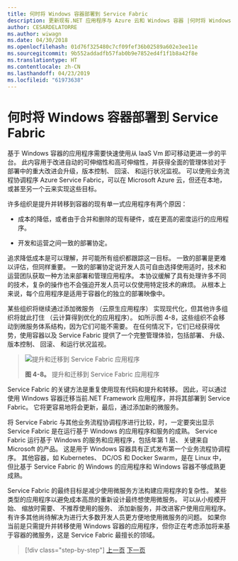 ```yaml
---
title: 何时将 Windows 容器部署到 Service Fabric
description: 更新现有.NET 应用程序与 Azure 云和 Windows 容器 |何时将 Windows 容器部署到 Service Fabric
author: CESARDELATORRE
ms.author: wiwagn
ms.date: 04/30/2018
ms.openlocfilehash: 01d76f325480c7cf09fef36b02589a602e3ee11e
ms.sourcegitcommit: 9b552addadfb57fab0b9e7852ed4f1f1b8a42f8e
ms.translationtype: HT
ms.contentlocale: zh-CN
ms.lasthandoff: 04/23/2019
ms.locfileid: "61973638"
---
```

# <a name="when-to-deploy-windows-containers-to-service-fabric"></a>何时将 Windows 容器部署到 Service Fabric

基于 Windows 容器的应用程序需要快速使用从 IaaS Vm 即可移动更进一步的平台。 此内容用于改进自动的可伸缩性和高可伸缩性，并获得全面的管理体验对于部署中的重大改进会升级，版本控制、 回滚、 和运行状况监视。 可以使用业务流程协调程序 Azure Service Fabric，可以在 Microsoft Azure 云，但还在本地，或甚至另一个云来实现这些目标。

许多组织是提升并转移到容器的现有单一式应用程序有两个原因：

- 成本的降低，或者由于合并和删除的现有硬件，或在更高的密度运行的应用程序。

- 开发和运营之间一致的部署协定。

追求降低成本是可以理解，并可能所有组织都跟踪这一目标。 一致的部署是更难以评估，但同样重要。 一致的部署协定说开发人员可自由选择使用适时，技术和运营团队获取一种方法来部署和管理应用程序。 本协议缓解了具有处理许多不同的技术，复杂的操作也不会强迫开发人员可以仅使用特定技术的麻烦。 从根本上来说，每个应用程序是适用于容器化的独立的部署映像中。

某些组织将继续通过添加微服务 （云原生应用程序） 实现现代化，但其他许多组织将就此打住 （云计算得到优化的应用程序）。 如所示图 4-8，这些组织不会移动到微服务体系结构，因为它们可能不需要。 在任何情况下，它们已经获得优势，使用容器以及 Service Fabric 提供了一个完整管理体验，包括部署、 升级、 版本控制、 回滚、 和运行状况监视。

> ![提升和迁移到 Service Fabric 应用程序](./media/image8.png)
>
> **图 4-8。** 提升和迁移到 Service Fabric 应用程序

Service Fabric 的关键方法是重复使用现有代码和提升和转移。 因此，可以通过使用 Windows 容器迁移当前.NET Framework 应用程序，并将其部署到 Service Fabric。 它将更容易地将会更新，最后，通过添加新的微服务。

将 Service Fabric 与其他业务流程协调程序进行比较，时，一定要突出显示 Service Fabric 是在运行基于 Windows 的应用程序和服务的成熟。 Service Fabric 运行基于 Windows 的服务和应用程序，包括年第 1 层、 关键来自 Microsoft 的产品。 这是用于 Windows 容器具有正式发布第一个业务流程协调程序。 其他容器，如 Kubernetes、 DC/OS 和 Docker Swarm，是在 Linux 中，但比基于 Service Fabric 的 Windows 的应用程序和 Windows 容器不够成熟更成熟。

Service Fabric 的最终目标是减少使用微服务方法构建应用程序的复杂性。 某些类型的应用程序以避免成本高昂的重新设计最终想使用微服务。 可以从小规模开始、 缩放时需要、 不推荐使用的服务、 添加新服务，并改进客户使用应用程序。 有许多其他尚待解决为进行大多数开发人员更方便地使用微服务的问题。 如果你当前是只需提升并转移使用 Windows 容器的应用程序，但你正在考虑添加将来基于容器的微服务，这是 Service Fabric 最擅长的领域。

>[!div class="step-by-step"]
>[上一页](when-to-deploy-windows-containers-to-azure-vms-iaas-cloud.md)
>[下一页](when-to-deploy-windows-containers-to-azure-container-service-kubernetes.md)